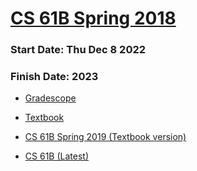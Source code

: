 # [CS 61B Spring 2018](https://sp18.datastructur.es)

### Start Date:   Thu Dec 8 2022

### Finish Date:    2023

<!--
## Others
Proj 2 & 3 were skipped and needed to be done in the future.
-->

- [Gradescope](https://www.gradescope.com/courses/20666)

- [Textbook](https://joshhug.gitbooks.io/hug61b/)

- [CS 61B Spring 2019 (Textbook version)](https://sp19.datastructur.es)

- [CS 61B (Latest)](http://datastructur.es)
